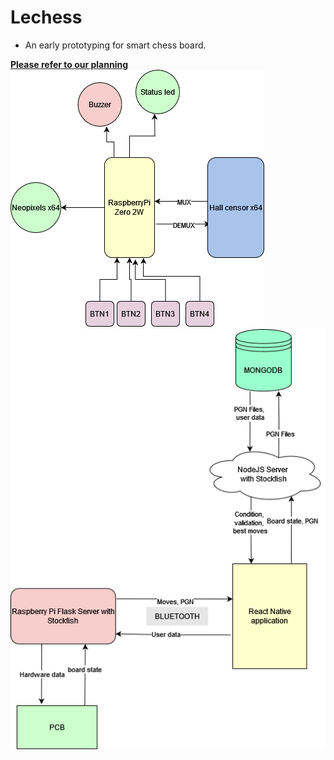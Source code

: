 # Lechess
- An early prototyping for smart chess board.

**[Please refer to our planning](https://docs.google.com/spreadsheets/d/1tzjvebM3ZJ8TDiEOB72k3z0SsBjHDWrlPy9oBXgbvGs/edit?gid=1570832848#gid=1570832848)**
**![Hardware block diagram](block_diagram.png)**
**![System Diagram](system_diagram.png)**
